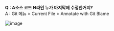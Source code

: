 **Q : A소스 코드 N라인 누가 마지막에 수정한거지?**  
A : Git 메뉴 > Current File > Annotate with Git Blame

![image](https://user-images.githubusercontent.com/34666301/148460884-62e0747e-64d9-409c-8e31-33e215e4b42a.png)
